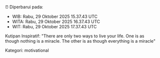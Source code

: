 ⏰ Diperbarui pada:
- WIB: Rabu, 29 Oktober 2025 15.37.43 UTC
- WITA: Rabu, 29 Oktober 2025 16.37.43 UTC
- WIT: Rabu, 29 Oktober 2025 17.37.43 UTC

Kutipan Inspiratif:
"There are only two ways to live your life. One is as though nothing is a miracle. The other is as though everything is a miracle"


Kategori: motivational

